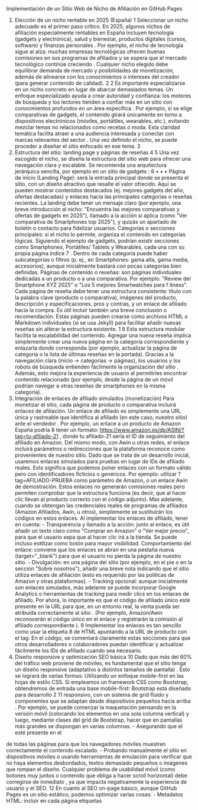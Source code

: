 Implementación de un Sitio Web de Nicho de
 Afiliación en GitHub Pages
 1. Elección de un nicho rentable en 2025 (España)
 1
 Seleccionar un nicho adecuado es el primer paso crítico. En 2025, algunos nichos de afiliación
 especialmente rentables en España incluyen tecnología (gadgets y electrónica), salud y bienestar,
 productos digitales (cursos, software) y finanzas personales . Por ejemplo, el nicho de
 tecnología sigue al alza: muchas empresas tecnológicas ofrecen buenas comisiones en sus programas
 de afiliados y se espera que el mercado tecnológico continúe creciendo . Cualquier nicho elegido
 debe equilibrar demanda de mercado y posibilidades de monetización, además de alinearse con los
 conocimientos o intereses del creador (para generar contenido de calidad). 
2
 2
 Es importante especializarse en un nicho concreto en lugar de abarcar demasiados temas. Un enfoque
 especializado ayuda a crear autoridad y confianza: los motores de búsqueda y los lectores tienden a
 confiar más en un sitio con conocimientos profundos en un área específica . Por ejemplo, si se elige
 comparativas de gadgets, el contenido girará únicamente en torno a dispositivos electrónicos (móviles,
 portátiles, wearables, etc.), evitando mezclar temas no relacionados como recetas o moda. Esta claridad
 temática facilita atraer a una audiencia interesada y conectar con marcas relevantes del sector .
 Una vez definido el nicho, se puede proceder a diseñar el sitio enfocado en ese tema.
 3
 2. Estructura del sitio: landing page y páginas de reseñas
 4
 5
 Una vez escogido el nicho, se diseña la estructura del sitio web para ofrecer una navegación clara y
 escalable. Se recomienda una arquitectura jerárquica sencilla, por ejemplo en un sitio de gadgets :
 6
 • 
• 
• 
Página de inicio (Landing Page): será la entrada principal donde se presenta el sitio, con un
 diseño atractivo que resalte el valor ofrecido. Aquí se pueden mostrar contenidos destacados (ej.
 mejores gadgets del año, ofertas destacadas) y enlaces hacia las principales categorías o reseñas
 recientes. La landing debe tener un mensaje claro (por ejemplo, una breve introducción al nicho: 
"Encuentra las mejores comparativas y ofertas de gadgets en 2025"), llamado a la acción si aplica
 (como "Ver comparativa de Smartphones top 2025"), y quizás un apartado de boletín o contacto
 para fidelizar usuarios.
 Categorías o secciones principales: si el nicho lo permite, organiza el contenido en categorías
 lógicas. Siguiendo el ejemplo de gadgets, podrían existir secciones como Smartphones, Portátiles/
 Tablets y Wearables, cada una con su propia página índice
 7
 . Dentro de cada categoría puede
 haber subcategorías o filtros (p. ej., en Smartphones: gama alta, gama media, accesorios), aunque
 inicialmente bastará con pocas categorías bien definidas.
 Páginas de contenido o reseñas: son páginas individuales dedicadas a un producto o a una
 comparativa. Por ejemplo: "Review del Smartphone XYZ 2025" o "Los 5 mejores Smartwatches para
 f
 itness". Cada página de reseña debe tener una estructura consistente: título con la palabra clave
 (producto o comparativa), imágenes del producto, descripción y especificaciones, pros y contras,
 y un enlace de afiliado hacia la compra. Es útil incluir también una breve conclusión o
 recomendación. Estas páginas pueden crearse como archivos HTML o Markdown individuales (si
 se usa Jekyll) para facilitar añadir nuevas reseñas sin alterar la estructura existente.
 1
6
 Esta estructura modular facilita la escalabilidad del contenido. Agregar una nueva reseña implica
 simplemente crear una nueva página en la categoría correspondiente y enlazarla donde corresponda
 (por ejemplo, actualizar la página de categoría o la lista de últimas reseñas en la portada). Gracias a la
 navegación clara (inicio → categorías → páginas), los usuarios y los robots de búsqueda entienden
 fácilmente la organización del sitio . Además, esto mejora la experiencia de usuario al permitirles
 encontrar contenido relacionado (por ejemplo, desde la página de un móvil podrían navegar a otras
 reseñas de smartphones en la misma categoría).
 3. Integración de enlaces de afiliado simulados (monetización)
 Para monetizar el sitio, cada página de producto o comparativa incluirá enlaces de afiliación. Un
 enlace de afiliado es simplemente una URL única y rastreable que identifica al afiliado (en este caso,
 nuestro sitio) ante el vendedor . Por ejemplo, un enlace a un producto de Amazon España podría
 8
 tener un formato: 
https://www.amazon.es/dp/ASIN/?tag=tu-afiliado-21 , donde 
tu
afiliado-21 sería el ID de seguimiento del afiliado en Amazon. Del mismo modo, con Awin u otras
 redes, el enlace incluirá parámetros o redirecciones que la plataforma reconoce como provenientes de
 nuestro sitio.
 Dado que se trata de un desarrollo inicial, usaremos enlaces simulados para pruebas en lugar de IDs
 de afiliado reales. Esto significa que podemos poner enlaces con un formato válido pero con
 identificadores ficticios o genéricos. Por ejemplo: utilizar 
?tag=AFILIADO-PRUEBA como parámetro
 de Amazon, o un enlace Awin de demostración. Estos enlaces no generarán comisiones reales pero
 permiten comprobar que la estructura funciona (es decir, que al hacer clic llevan al producto correcto
 con el código adjunto). Más adelante, cuando se obtengan las credenciales reales de programas de
 afiliados (Amazon Afiliados, Awin, u otros), simplemente se sustituirán los códigos en estos enlaces. 
Al implementar los enlaces de afiliado, tener en cuenta: - Transparencia y llamado a la acción: junto al
 enlace, es útil añadir un texto claro como "Comprar en Amazon" o "Ver mejor precio", para que el usuario
 sepa que al hacer clic irá a la tienda. Se puede incluso estilizar como botón para mayor visibilidad. 
Comportamiento del enlace: conviene que los enlaces se abran en una pestaña nueva
 (target="_blank") para que el usuario no pierda la página de nuestro sitio. - Divulgación: en una
 página del sitio (por ejemplo, en el pie o en la sección "Sobre nosotros"), añadir una breve nota
 indicando que el sitio utiliza enlaces de afiliación (esto es requerido por las políticas de Amazon y otras
 plataformas). - Tracking opcional: aunque inicialmente son enlaces simulados, más adelante se puede
 incorporar Google Analytics o herramientas de tracking para medir clics en los enlaces de afiliado. Por
 ahora, lo importante es que el código de afiliado único esté presente en la URL para que, en un entorno
 real, la venta pueda ser atribuida correctamente al sitio . (Por ejemplo, Amazon/Awin reconocerán el
 código único en el enlace y registrarán la comisión al afiliado correspondiente ).
 9
 Implementar los enlaces es tan sencillo como usar la etiqueta 
8
 <a> de HTML apuntando a la URL de
 producto con el tag. En el código, se comentará claramente estas secciones para que otros
 desarrolladores o colaboradores puedan identificar y actualizar fácilmente los IDs de afiliado cuando
 sea necesario.
 4. Diseño responsive y optimización SEO básica
 10
 Dado que más del 60% del tráfico web proviene de móviles, es fundamental que el sitio tenga un
 diseño responsive (adaptativo a distintos tamaños de pantalla) . Esto se logrará de varias formas: 
Utilizando un enfoque mobile-first en las hojas de estilo CSS. Si empleamos un framework CSS como
 Bootstrap, obtendremos de entrada una base mobile-first: Bootstrap está diseñado para desarrollo
 2
11
 responsivo, con un sistema de grid fluido y componentes que se adaptan desde dispositivos pequeños
 hacia arriba . Por ejemplo, se puede comenzar la maquetación pensando en la versión móvil
 (colocando los elementos en una sola columna vertical) y luego, mediante clases del grid de Bootstrap,
 hacer que en pantallas más grandes se dispongan en varias columnas. - Asegurando que el 
<meta 
name="viewport" content="width=device-width, initial-scale=1.0"> esté presente en el
 <head> de todas las páginas para que los navegadores móviles muestren correctamente el contenido
 escalado. - Probando manualmente el sitio en dispositivos móviles o usando herramientas de
 emulación para verificar que no haya elementos desbordados, textos demasiado pequeños o imágenes
 que rompan el diseño. Cualquier problema de usabilidad móvil (como botones muy juntos o contenido
 que obliga a hacer scroll horizontal) debe corregirse de inmediato , ya que impacta negativamente la
 experiencia de usuario y el SEO.
 12
 En cuanto al SEO on-page básico, aunque GitHub Pages es un sitio estático, podemos optimizar varias
 cosas: - Metadatos HTML: incluir en cada página etiquetas 
<title> descriptivas y únicas, así como
 meta descripción (
 <meta name="description" ...> ) relevantes para el contenido. Por ejemplo, en
 la página de inicio un 
<title>Comparativas de Gadgets 2025 - [Nombre del Sitio]</
 title> y una meta descripción que resuma la propuesta de valor. En las páginas de reseña, el título
 puede incluir el nombre del producto y quizás "opiniones" o "review 2025", con su correspondiente
 meta descripción mencionando puntos clave. Estas meta etiquetas ayudan a los buscadores a entender
 y mostrar mejor nuestras páginas . - Estructura de encabezados: usar correctamente los 
13
 <h1>, 
<h2>, <h3> para jerarquizar el contenido. Cada página debería tener un único H1 (por ejemplo, el
 título de la reseña o del artículo), y luego subtítulos H2 para secciones (como "Características", "Pros y
 Contras", "Conclusión"), etc. Esto mejora la legibilidad y la indexación. - Texto y contenido de calidad:
 evitar contenido escaso o solo publicitario. Google penaliza los sitios de baja calidad o spam. Es
 preferible escribir reseñas detalladas, con información útil y veraz, proporcionando valor genuino al
 lector (consejos de uso, comparativas honestas, etc.) . Cada artículo debe aportar información
 original y bien documentada, evitando prácticas negativas como el keyword stuffing (repetir
 excesivamente palabras clave) . La prioridad es escribir para humanos, no para bots de
 búsqueda. - Imágenes optimizadas: incluir imágenes de los productos (por ejemplo, fotos oficiales o
 14
 16
 17
 de stock) para enriquecer las reseñas. Cada 
15
 <img> debe tener un atributo 
alt descriptivo (ayuda al
 SEO y a accesibilidad). Comprimir las imágenes a tamaños adecuados para que el sitio cargue rápido. 
Enlaces internos: aprovechar para enlazar contenido relacionado dentro del sitio. Por ejemplo, si en
 una reseña de un smartphone se menciona "smartwatch", se puede enlazar a la categoría de Wearables
 o a otra reseña relevante. Esto mejora la navegabilidad y mantiene a los usuarios más tiempo en el sitio,
 además de ayudar al rastreo de Google. - SEO técnico básico: GitHub Pages permite añadir un archivo
 sitemap.xml y 
robots.txt si se desea, aunque no es obligatorio en esta fase inicial. Si usamos
 Jekyll, existen plugins o gemas como jekyll-sitemap que generan el sitemap automáticamente, y jekyll
seo-tag que ayuda a rellenar metaetiquetas SEO fácilmente. En todo caso, mantener URLs limpias y
 descriptivas (por ejemplo, 
.../smartphones/mejor-smartphone-2025/ en lugar de IDs
 numéricos) es beneficioso para posicionamiento.
 Aplicando estas prácticas, el sitio estará optimizado para buscadores y usuarios desde el comienzo.
 Un buen SEO on-page sumado a contenido enfocado en el nicho debería ayudar a atraer tráfico
 orgánico relevante con el tiempo, lo que a su vez incrementa las posibilidades de conversiones en los
 enlaces de afiliado .
 18
 19
 5. Despliegue automatizado en GitHub Pages desde el repositorio
 El proyecto se alojará en GitHub bajo el repositorio 
gordillollera/codex y se desplegará usando
 GitHub Pages, para estar públicamente accesible. GitHub Pages permite hostear sitios estáticos
 3
directamente desde un repositorio, integrándose muy bien con Jekyll si se utiliza. Los pasos para
 conseguir un despliegue automatizado son:
 • 
• 
• 
• 
• 
• 
Estructura del código para Pages: Decidir si el sitio se publicará desde la rama principal (por
 ejemplo, 
main ) o desde una rama dedicada (
 gh-pages ). GitHub Pages ofrece ambas
 opciones. Para simplicidad, podemos publicar desde 
main (ajustando en Settings -> Pages la
 fuente de publicación). En ese caso, nos aseguraremos de tener el contenido web en la raíz del
 repositorio o en la carpeta 
/docs según la configuración elegida.
 Uso de Jekyll o sitio estático puro: Si optamos por usar Jekyll, GitHub Pages automáticamente
 detectará el sitio (al ver un 
_config.yml , etc.) y lanzará una acción interna para construirlo. 
Desde 2023, GitHub Pages utiliza GitHub Actions internamente para compilar los sitios Jekyll en la
 rama de origen seleccionada
 20
 . Por lo tanto, es necesario que GitHub Actions esté habilitado en
 el repositorio (generalmente lo está por defecto en repos públicos). No hará falta configurar
 nada especial: con cada push, GitHub generará el sitio y lo publicará. Si en lugar de Jekyll usamos
 solo HTML/CSS/JS estáticos, podemos deshabilitar la fase de build creando un archivo vacío
 llamado 
.nojekyll en la raíz
 20
 – esto le indica a Pages que simplemente sirva los archivos
 tal cual, sin intentar procesar Jekyll.
 Dominio de publicación: Por defecto, el sitio quedará en 
https://
 gordillollera.github.io/codex/ al usar Pages de un repositorio de proyecto. (A menos
 que se configure un dominio personalizado, lo cual es opcional y puede hacerse más adelante
 en DNS).
 Automatización continua: Cada cambio que se pushee al branch configurado desencadenará
 una nueva publicación. Es decir, el flujo de trabajo será git push y tras unos segundos/minutos,
 los cambios estarán reflejados en la URL pública. Esto nos da un ciclo de despliegue continuo sin
 intervención manual. En caso de usar Jekyll con plugins no soportados nativamente por Pages,
 se podría configurar un flujo personalizado con GitHub Actions para construir el sitio y
 desplegarlo, pero en este proyecto se priorizarán herramientas soportadas de forma nativa para
 evitar complejidad.
 Verificación post-despliegue: Tras habilitar GitHub Pages, conviene visitar la URL pública para
 comprobar que todo cargue bien (HTML, CSS, imágenes, enlaces). Si hay errores 404 u otros
 problemas, revisaremos la estructura de archivos y las rutas. Un error común es referenciar
 recursos con rutas relativas incorrectas, lo cual se puede corregir ajustando enlaces o usando el
 base URL del sitio en caso de Jekyll (e.g., 
{{ site.baseurl }} ).
 Protección del branch de despliegue: Dado que la página estará pública, es buena práctica
 proteger la rama (por ejemplo, 
main ) para que los cambios pasen por revisión o para evitar
 borrados accidentales. Asimismo, utilizar versionado mediante git nos permitirá revertir
 cambios si algo rompe el sitio.
 En resumen, GitHub Pages nos brinda un despliegue automatizado y gratuito. Una vez configurado,
 no tendremos que "subir archivos por FTP" ni nada similar; simplemente con integrar los cambios en el
 repositorio, la página pública se actualizará. Esto facilita mantener el sitio actualizado con nuevas
 reseñas o mejoras de diseño de forma ágil.
 6. Código limpio, uso de frameworks ligeros y facilidad de
 escalado
 En la implementación técnica, se hará hincapié en producir un código claro, comentado y mantenible.
 Esto implica: - HTML estructurado y semántico: utilizando etiquetas apropiadas (
 <nav> , 
<section> , 
<article> , 
<header> , 
<footer> , etc.) para que el código sea fácil de leer y
 beneficioso para SEO/accesibilidad. Se añadirá comentarios en secciones clave del HTML, por ejemplo,
 4
11
 <!-- Inicio de sección de lista de productos destacados --> , para que cualquier
 colaborador identifique rápidamente bloques de código. - CSS optimizado: si usamos un framework
 CSS, incluiremos solo lo necesario. Por ejemplo, con Bootstrap podemos aprovechar su CDN e importar
 la hoja minificada completa, o bien compilar una versión personalizada si quisiéramos eliminar partes
 no usadas. Bootstrap es ampliamente conocido por ser mobile-first y facilitar un desarrollo responsivo
 rápido , con componentes ya estilizados (botones, grids, columnas) que nos ahorran escribir CSS
 desde cero. Alternativamente, Tailwind CSS podría usarse para un enfoque utilitario; sin embargo, su
 integración en GitHub Pages requeriría precompilación (ya que es un framework CSS de utilidad que
 típicamente se construye con Node). Dado que queremos simplicidad, probablemente Bootstrap 5 sea
 la opción más directa: se enlaza vía 
<link> CDN en el 
<head> y ya se puede usar su sistema de
 rejilla y clases responsivas. Esto aporta valor sin recargar demasiado el proyecto, ya que evitamos
 reinventar la rueda para el diseño básico. - JavaScript ligero: el sitio de nicho principalmente será
 contenido estático; cualquier JS será para mejoras de interfaz (por ejemplo, un carrusel de imágenes de
 producto, un menú responsive colapsable, o alguna funcionalidad menor). Si usamos Bootstrap,
 podemos incluir su bundle JS para componentes interactivos como el navbar colapsable en móvil.
 Evitaremos librerías pesadas o frameworks JS complejos (no es necesario un SPA para un blog/review
 estático). Un JS propio podría incorporarse para, por ejemplo, algún efecto en enlaces de afiliado o
 seguimiento de eventos (en el futuro). - Plantillas y reutilización (si Jekyll): Para facilitar agregar
 contenido sin reescribir código, podemos aprovechar Jekyll (u otro generador estático) para crear
 plantillas. Por ejemplo, crear un 
_layout para "pagina de reseña" que contenga la estructura HTML
 común (header, footer, diseño general), de modo que cada nueva reseña solo contenga el contenido
 específico (quizás escrito en Markdown con front-matter YAML para título, fecha, etc.). Jekyll
 automáticamente combinará el contenido con el layout, generando páginas consistentes. También
 podríamos usar includes (fragmentos reutilizables) para cosas como la cabecera de navegación o el pie
 de página. Así, si hay que modificar el menú o el footer, se hace en un solo archivo en vez de en decenas
 de páginas. - Facilidad de agregar entradas: Con el enfoque anterior, escalabilidad significa que para
 añadir una nueva review, bastará con crear un nuevo archivo (p. ej., 
una carpeta de 
_posts o 
review-smartwatch-x.md en
 _reviews ) y escribir el contenido, sin tocar el resto del sitio. El índice de
 categorías podría generarse automáticamente listando archivos, o manualmente agregando un enlace.
 Lo importante es que la estructura no se rompe al crecer: está pensada para seguir sumando páginas.
 Si no se usa Jekyll, igualmente podemos estructurar el proyecto con subcarpetas por categoría y quizás
 un pequeño script o proceso manual para actualizar listados de contenidos. El README del proyecto
 incluirá instrucciones de cómo hacer esto (ver siguiente sección). - Rendimiento y limpieza: Mantener
 el código limpio también implica no sobrecargarlo. Eliminaremos cualquier rastro de código o
 contenido que venía en el repositorio original codex si no aporta al nuevo modelo de negocio. Por
 ejemplo, si el repositorio tenía páginas o scripts no relacionados con marketing de afiliados, se
 reemplazarán con nuestro nuevo código. Cada commit debe describir claramente qué se añade o
 cambia, para tener historial entendible.
 En definitiva, el objetivo es que el proyecto tenga una base de código sencilla de entender y modificar.
 Cualquier desarrollador que lo revise debe poder localizar rápidamente dónde editar para agregar una
 reseña, cambiar un estilo o modificar un enlace de afiliado. Esto sienta bases sólidas para que el sitio
 pueda evolucionar y escalar sin grandes refactorizaciones a futuro.
 7. Adaptación del repositorio y documentación (README)
 Por último, integraremos todo lo anterior en el repositorio GitHub proporcionado, adaptando o
 sobrescribiendo el contenido existente según convenga. Si el repositorio 
gordillollera/codex ya
 contenía algún proyecto previo, evaluaremos si algo es reutilizable. Por ejemplo, quizá haya recursos
 5
(imágenes, CSS) que se puedan aprovechar. De lo contrario, se hará una limpieza para evitar confusión,
 asegurando que la rama principal refleje únicamente la nueva estructura del sitio de nicho.
 Se creará un archivo README.md claro y completo, que servirá como documentación para el proyecto.
 En el README incluiremos: - Descripción general: Explicación del propósito del sitio (nicho elegido,
 público objetivo, cómo se monetiza con afiliación). - Estructura del proyecto: Detalle de cómo están
 organizados los archivos y carpetas (por ejemplo: 
/index.html para la landing, 
/assets/ para
 CSS/JS/imagenes, 
_layouts/ y 
_posts/ en caso de Jekyll, etc.). Incluir un esquema de la jerarquía
 de páginas (como la estructura de categorías y ejemplos de URL). - Pasos para desarrollo y
 despliegue: Cómo instalar dependencias si las hubiera (p.ej. Jekyll requiere Ruby/Bundler localmente),
 cómo ejecutar un servidor local de pruebas (por ejemplo, 
bundle exec jekyll serve o
 simplemente abrir el 
index.html en un navegador si es solo HTML). También instrucciones sobre
 cómo se realiza el despliegue en GitHub Pages y cualquier configuración especial (notar que GitHub
 Pages autocompila Jekyll en cada push, por lo que no se subirá la carpeta 
_site generada, etc.). 
Guía para añadir contenido (futuras expansiones): Esto es clave para la escalabilidad:
 documentaremos el procedimiento para agregar una nueva reseña o entrada. Por ejemplo: "Para
 añadir una nueva review, crear un archivo en 
_posts con el formato 
YYYY-MM-DD-nombre.md con
 el siguiente front matter... luego commit y push." Si no usamos Jekyll, indicar "duplicar una página de
 ejemplo, modificar el contenido y enlaces, y agregar un link en la página de categoría X". La idea es que
 alguien nuevo pueda seguir estos pasos y extender el sitio fácilmente. - Personalización y estilo: Notas
 sobre cómo ajustar el diseño. Si usamos Bootstrap, mencionar que la mayor parte del estilo proviene de
 Bootstrap 5 vía CDN, pero que tenemos un archivo CSS propio (por ejemplo 
assets/css/style.css )
 donde se pueden agregar overrides o estilos adicionales. Si se quiere cambiar la paleta de colores o
 tipografías, explicar dónde hacerlo. - Enlaces de afiliado: Una sección explicando cómo configurar los
 códigos de afiliado cuando se pase a producción. Ejemplo: "Actualmente los enlaces de compra utilizan
 un tag ficticio 
afiliado-XX para Amazon. Reemplazarlo por su ID de Amazon Afiliados en todo el
 proyecto (buscar 
?tag=afiliado-XX ). Igual con cualquier enlace de Awin u otras plataformas." E
 incluso sugerir el uso de variables si fuera el caso (en Jekyll podríamos centralizar el ID de afiliado en un
 archivo de configuración para cambiarlo fácilmente). - Licencia y atribuciones: Aclarar la licencia del
 código (si es abierto) y mencionar si se usó algún componente de terceros (por ejemplo, "Este proyecto
 utiliza Bootstrap 5 (licencia MIT)"). Esto da transparencia y crédito, aunque sea un proyecto propio
 conviene incluirlo.
 Toda esta documentación garantiza que el proyecto no solo funcione, sino que pueda ser mantenido a
 largo plazo. Un colaborador o el futuro yo del desarrollador podrán entender la lógica del sitio sin
 tener que leer todo el código fuente. Además, un buen README transmite profesionalidad en GitHub, lo
 cual es importante si el proyecto es público y se quiere mostrar como ejemplo de trabajo.
 Siguiendo estos lineamientos, el resultado será un sitio web de nicho de afiliación plenamente
 funcional, responsive y optimizado, publicado vía GitHub Pages. Tendrá una landing page atractiva,
 contenido inicial de calidad (unas cuantas reseñas básicas en el nicho elegido) y los enlaces de afiliado
 simulados listos para ser activados con IDs reales. El código será limpio y preparado para crecimiento, y
 la documentación permitirá continuar la expansión del sitio (añadiendo más reviews, categorías o
 funcionalidades) de forma organizada. En definitiva, el repositorio codex evolucionará para albergar un
 proyecto de marketing de afiliación profesional, listo para monetizar mediante las correspondientes
 plataformas de afiliados cuando esté en producción. Con el tiempo, se podrá seguir añadiendo
 contenido y refinando el SEO para atraer tráfico y maximizar ingresos, apoyándose en esta sólida base
 inicial. 
6
8
 6
 9
 10
 2
 Fuentes consultadas: Shopify – Nichos de marketing de afiliados (2025) , Hostinger – Estrategias
 SEO afiliados 2025 , ThirstyAffiliates – creación de sitios nicho , Awin – guía marketing
 afiliación , Bootstrap docs – mobile-first , GitHub Docs – Pages/Jekyll deployment . 
14
 11
 21
 20
 1
 2
 4
 5
 8
 Los 10 mejores nichos de marketing de afiliados en 2025 - Shopify
 https://www.shopify.com/es/blog/nichos-de-marketing-de-afiliados
 3
 6
 7
 10
 12
 15
 16
 17
 18
 19
 10 estrategias SEO efectivas para afiliados en 2025
 https://www.hostinger.com/es/tutoriales/seo-para-marketing-de-afiliados
 9
 Cómo comenzar a ganar dinero con el marketing de afiliación
 https://www.awin.com/es/marketing-de-afiliacion/marketing-de-afiliacion-guia
 11
 Approach · Bootstrap
 https://getbootstrap.com/docs/4.1/extend/approach/
 13
 Meta Tags For SEO: A Simple Guide For Beginners - HigherVisibility
 https://www.highervisibility.com/seo/learn/meta-tags/
 14
 21
 Cómo crear sitios nicho de marketing de afiliación (en 5 sencillos pasos) | ThirstyAffiliates
 https://thirstyaffiliates.com/es/blog/build-niche-site-quickly-affiliate-marketing
 20
 Creating a GitHub Pages site with Jekyll - GitHub Docs
 https://docs.github.com/en/pages/setting-up-a-github-pages-site-with-jekyll/creating-a-github-pages-site-with-jekyll
 7
